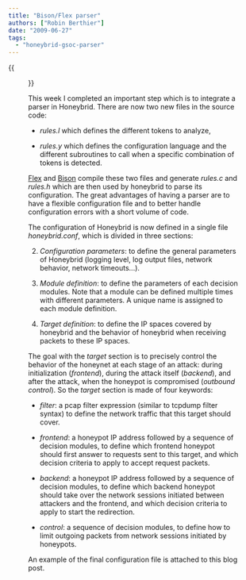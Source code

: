 ```yaml
---
title: "Bison/Flex parser"
authors: ["Robin Berthier"]
date: "2009-06-27"
tags: 
  - "honeybrid-gsoc-parser"
---
```

{{<figure src="images/banner.png" alt="Banner" width="50%">}}

This week I completed an important step which is to integrate a parser in Honeybrid. There are now two new files in the source code:

  

  
- _rules.l_ which defines the different tokens to analyze,
  
- _rules.y_ which defines the configuration language and the different subroutines to call when a specific combination of tokens is detected.
  

  

[Flex](http://dinosaur.compilertools.net/flex/manpage.html) and [Bison](http://dinosaur.compilertools.net/bison/manpage.html) compile these two files and generate _rules.c_ and _rules.h_ which are then used by honeybrid to parse its configuration. The great advantages of having a parser are to have a flexible configuration file and to better handle configuration errors with a short volume of code.

  

The configuration of Honeybrid is now defined in a single file _honeybrid.conf_, which is divided in three sections:

  

  
2. _Configuration parameters_: to define the general parameters of Honeybrid (logging level, log output files, network behavior, network timeouts...).
  
4. _Module definition_: to define the parameters of each decision modules. Note that a module can be defined multiple times with different parameters. A unique name is assigned to each module definition.
  
6. _Target definition_: to define the IP spaces covered by honeybrid and the behavior of honeybrid when receiving packets to these IP spaces.
  

  

The goal with the _target_ section is to precisely control the behavior of the honeynet at each stage of an attack: during initialization (_frontend_), during the attack itself (_backend_), and after the attack, when the honeypot is compromised (_outbound control_). So the _target_ section is made of four keywords:

  

  
- _filter_: a pcap filter expression (similar to tcpdump filter syntax) to define the network traffic that this target should cover.
  
- _frontend_: a honeypot IP address followed by a sequence of decision modules, to define which frontend honeypot should first answer to requests sent to this target, and which decision criteria to apply to accept request packets.
  
- _backend_: a honeypot IP address followed by a sequence of decision modules, to define which backend honeypot should take over the network sessions initiated between attackers and the frontend, and which decision criteria to apply to start the redirection.
  
- _control_: a sequence of decision modules, to define how to limit outgoing packets from network sessions initiated by honeypots.
  

  

An example of the final configuration file is attached to this blog post.
